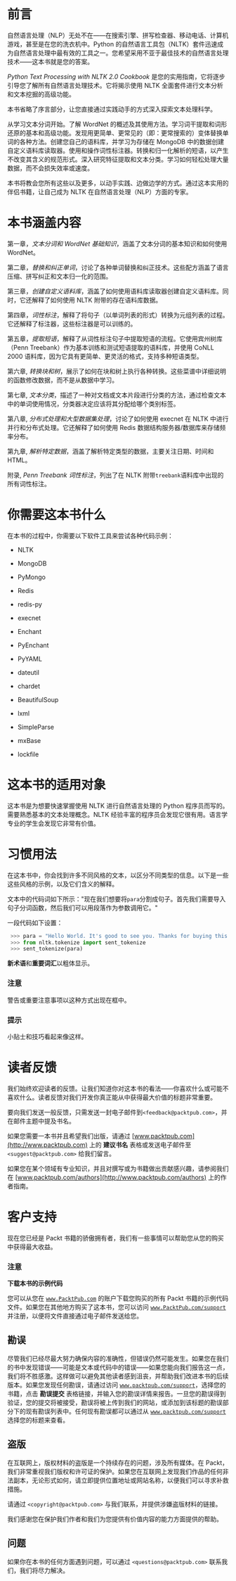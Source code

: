 # 前言

自然语言处理（NLP）无处不在——在搜索引擎、拼写检查器、移动电话、计算机游戏，甚至是在您的洗衣机中。Python 的自然语言工具包（NLTK）套件迅速成为自然语言处理中最有效的工具之一。您希望采用不亚于最佳技术的自然语言处理技术——这本书就是您的答案。

*Python Text Processing with NLTK 2.0 Cookbook* 是您的实用指南，它将逐步引导您了解所有自然语言处理技术。它将揭示使用 NLTK 全面套件进行文本分析和文本挖掘的高级功能。

本书省略了序言部分，让您直接通过实践动手的方式深入探索文本处理科学。

从学习文本分词开始。了解 WordNet 的概述及其使用方法。学习词干提取和词形还原的基本和高级功能。发现用更简单、更常见的（即：更常搜索的）变体替换单词的各种方法。创建您自己的语料库，并学习为存储在 MongoDB 中的数据创建自定义语料库读取器。使用和操作词性标注器。转换和归一化解析的短语，以产生不改变其含义的规范形式。深入研究特征提取和文本分类。学习如何轻松处理大量数据，而不会损失效率或速度。

本书将教会您所有这些以及更多，以动手实践、边做边学的方式。通过这本实用的伴侣书籍，让自己成为 NLTK 在自然语言处理（NLP）方面的专家。

# 本书涵盖内容

第一章，*文本分词和 WordNet 基础知识*，涵盖了文本分词的基本知识和如何使用 WordNet。

第二章，*替换和纠正单词*，讨论了各种单词替换和纠正技术。这些配方涵盖了语言压缩、拼写纠正和文本归一化的范围。

第三章，*创建自定义语料库*，涵盖了如何使用语料库读取器创建自定义语料库。同时，它还解释了如何使用 NLTK 附带的存在语料库数据。

第四章，*词性标注*，解释了将句子（以单词列表的形式）转换为元组列表的过程。它还解释了标注器，这些标注器是可以训练的。

第五章，*提取短语*，解释了从词性标注句子中提取短语的流程。它使用宾州树库（Penn Treebank）作为基本训练和测试短语提取的语料库，并使用 CoNLL 2000 语料库，因为它具有更简单、更灵活的格式，支持多种短语类型。

第六章, *转换块和树*，展示了如何在块和树上执行各种转换。这些菜谱中详细说明的函数修改数据，而不是从数据中学习。

第七章, *文本分类*，描述了一种对文档或文本片段进行分类的方法，通过检查文本中的单词使用情况，分类器决定应该将其分配给哪个类别标签。

第八章, *分布式处理和大型数据集处理*，讨论了如何使用 execnet 在 NLTK 中进行并行和分布式处理。它还解释了如何使用 Redis 数据结构服务器/数据库来存储频率分布。

第九章, *解析特定数据*，涵盖了解析特定类型的数据，主要关注日期、时间和 HTML。

附录, *Penn Treebank 词性标注*，列出了在 NLTK 附带`treebank`语料库中出现的所有词性标注。

# 你需要这本书什么

在本书的过程中，你需要以下软件工具来尝试各种代码示例：

+   NLTK

+   MongoDB

+   PyMongo

+   Redis

+   redis-py

+   execnet

+   Enchant

+   PyEnchant

+   PyYAML

+   dateutil

+   chardet

+   BeautifulSoup

+   lxml

+   SimpleParse

+   mxBase

+   lockfile

# 这本书的适用对象

这本书是为想要快速掌握使用 NLTK 进行自然语言处理的 Python 程序员而写的。需要熟悉基本的文本处理概念。NLTK 经验丰富的程序员会发现它很有用。语言学专业的学生会发现它非常有价值。

# 习惯用法

在这本书中，你会找到许多不同风格的文本，以区分不同类型的信息。以下是一些这些风格的示例，以及它们含义的解释。

文本中的代码词如下所示："现在我们想要将`para`分割成句子。首先我们需要导入句子分词函数，然后我们可以用段落作为参数调用它。"

一段代码如下设置：

```py
 >>> para = "Hello World. It's good to see you. Thanks for buying this book."
 >>> from nltk.tokenize import sent_tokenize
 >>> sent_tokenize(para)
```

**新术语**和**重要词汇**以粗体显示。

### 注意

警告或重要注意事项以这种方式出现在框中。

### 提示

小贴士和技巧看起来像这样。

# 读者反馈

我们始终欢迎读者的反馈。让我们知道你对这本书的看法——你喜欢什么或可能不喜欢什么。读者反馈对我们开发你真正能从中获得最大价值的标题非常重要。

要向我们发送一般反馈，只需发送一封电子邮件到`<feedback@packtpub.com>`，并在邮件主题中提及书名。

如果您需要一本书并且希望我们出版，请通过 [www.packtpub.com](http://www.packtpub.com) 上的 **建议书名** 表格或发送电子邮件至 `<suggest@packtpub.com>` 给我们留言。

如果您在某个领域有专业知识，并且对撰写或为书籍做出贡献感兴趣，请参阅我们在 [www.packtpub.com/authors](http://www.packtpub.com/authors) 上的作者指南。

# 客户支持

现在您已经是 Packt 书籍的骄傲拥有者，我们有一些事情可以帮助您从您的购买中获得最大收益。

### 注意

**下载本书的示例代码**

您可以从您在 [`www.PacktPub.com`](http://www.PacktPub.com) 的账户下载您购买的所有 Packt 书籍的示例代码文件。如果您在其他地方购买了这本书，您可以访问 [`www.PacktPub.com/support`](http://www.PacktPub.com/support) 并注册，以便将文件直接通过电子邮件发送给您。

## 勘误

尽管我们已经尽最大努力确保内容的准确性，但错误仍然可能发生。如果您在我们的书中发现错误——可能是文本或代码中的错误——如果您能向我们报告这一点，我们将不胜感激。这样做可以避免其他读者感到沮丧，并帮助我们改进本书的后续版本。如果您发现任何勘误，请通过访问 [`www.packtpub.com/support`](http://www.packtpub.com/support)，选择您的书籍，点击 **勘误提交** 表格链接，并输入您的勘误详情来报告。一旦您的勘误得到验证，您的提交将被接受，勘误将被上传到我们的网站，或添加到该标题的勘误部分下的现有勘误列表中。任何现有勘误都可以通过从 [`www.packtpub.com/support`](http://www.packtpub.com/support) 选择您的标题来查看。

## 盗版

在互联网上，版权材料的盗版是一个持续存在的问题，涉及所有媒体。在 Packt，我们非常重视我们版权和许可证的保护。如果您在互联网上发现我们作品的任何非法副本，无论形式如何，请立即提供位置地址或网站名称，以便我们可以寻求补救措施。

请通过 `<copyright@packtpub.com>` 与我们联系，并提供涉嫌盗版材料的链接。

我们感谢您在保护我们作者和我们为您提供有价值内容的能力方面提供的帮助。

## 问题

如果你在本书的任何方面遇到问题，可以通过 `<questions@packtpub.com>` 联系我们，我们将尽力解决。
